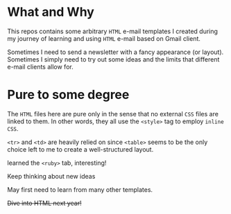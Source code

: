 # What and Why
This repos contains some arbitrary `HTML` e-mail templates I created during
my journey of learning and using `HTML` e-mail based on Gmail client.

Sometimes I need to send a newsletter with a fancy appearance (or layout).
Sometimes I simply need to try out some ideas and the limits that different
e-mail clients allow for.

# Pure to some degree
The `HTML` files here are pure only in the sense that no external `CSS` files
are linked to them. In other words, they all use the `<style>` tag to employ
`inline CSS`.

`<tr>` and `<td>` are heavily relied on since `<table>` seems to be the only
choice left to me to create a well-structured layout.

learned the `<ruby>` tab, interesting!

Keep thinking about new ideas

May first need to learn from many other templates.

~~Dive into HTML next year!~~
